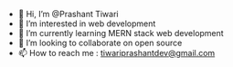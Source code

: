 - 👋 Hi, I’m @Prashant Tiwari
- 👀 I’m interested in web development
- 🌱 I’m currently learning MERN stack web development
- 💞️ I’m looking to collaborate on open source
- 📫 How to reach me : tiwariprashantdev@gmail.com

<!---
Prashant-KT/Prashant-KT is a ✨ special ✨ repository because its `README.md` (this file) appears on your GitHub profile.
You can click the Preview link to take a look at your changes.
--->
